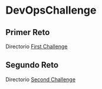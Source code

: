# DevOpsChallenge

## Primer Reto

  Directorio [First Challenge](https://github.com/MiguelJVRD/DevOpsChallenge/First+Challenge/)
  
  
## Segundo Reto

  Directorio [Second Challenge](https://github.com/MiguelJVRD/DevOpsChallenge/Second+Challenge/)
